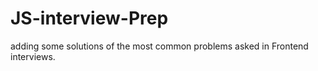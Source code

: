 # JS-interview-Prep

adding some  solutions of the most common problems asked in Frontend interviews. 
